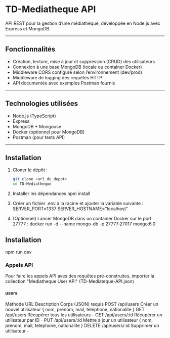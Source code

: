 # TD-Mediatheque API

API REST pour la gestion d’une médiathèque, développée en Node.js avec Express et MongoDB.

---

## Fonctionnalités

- Création, lecture, mise à jour et suppression (CRUD) des utilisateurs
- Connexion à une base MongoDB (locale ou container Docker)
- Middleware CORS configuré selon l’environnement (dev/prod)
- Middleware de logging des requêtes HTTP
- API documentée avec exemples Postman fournis

---

## Technologies utilisées

- Node.js (TypeScript)
- Express
- MongoDB + Mongoose
- Docker (optionnel pour MongoDB)
- Postman (pour tests API)

---

## Installation

1. Cloner le dépôt :
   ```bash
   git clone <url_du_depot>
   cd TD-Mediatheque

2. Installer les dépendances
    npm install

3. Créer un fichier .env à la racine et ajouter la variable suivante :
SERVER_PORT=1337
SERVER_HOSTNAME="localhost"

4. (Optionnel) Lancer MongoDB dans un container Docker sur le port 27777 :
docker run -d --name mongo-db -p 27777:27017 mongo:6.0

## Installation
npm run dev

### Appels API 
Pour faire les appels API aves des requêtes pré-construites, importer la collection "Mediatheque User API"
(TD-Mediateque-API.json)

#### users
Méthode	URL	Description	Corps (JSON) requis
POST	/api/users	Créer un nouvel utilisateur	{ nom, prenom, mail, telephone, nationalite }
GET	/api/users	Récupérer tous les utilisateurs	-
GET	/api/users/:id	Récupérer un utilisateur par ID	-
PUT	/api/users/:id	Mettre à jour un utilisateur	{ nom, prenom, mail, telephone, nationalite }
DELETE	/api/users/:id	Supprimer un utilisateur	-

